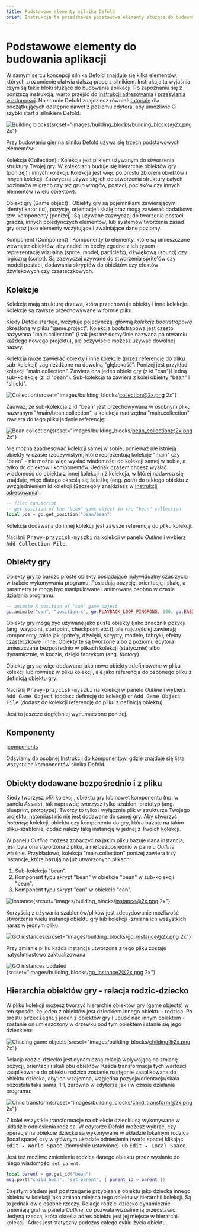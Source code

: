 ```yaml
---
title: Podstawowe elementy silnika Defold
brief: Instrukcja ta przedstawia podstawowe elementy służące do budowania aplikacji w Defoldzie oraz opisuje jak działają obiekty, komponenty i kolekcje.
---
```


#  Podstawowe elementy do budowania aplikacji

W samym sercu koncepcji silnika Defold znajduje się kilka elementów, których zrozumienie ułatwia dalszą pracę z silnikiem. Instrukcja ta wyjaśnia czym są takie bloki służące do budowania aplikacji. Po zapoznaniu się z poniższą instrukcją, warto przejść do [Instrukcji adresowania](/manuals/addressing) i [przesyłania wiadomości](/manuals/message-passing). Na stronie Defold znajdziesz również [tutoriale](/tutorials/getting-started) dla początkujących dostępne nawet z poziomu edytora, aby umożliwić Ci szybki start z silnikiem Defold.

![Building blocks](images/building_blocks/building_blocks.png){srcset="images/building_blocks/building_blocks@2x.png 2x"}

Przy budowaniu gier na silniku Defold używa się trzech podstawowych elementów:

Kolekcja (Collection)
: Kolekcja jest plikiem używanym do stworzenia struktury Twojej gry. W kolekcjach buduje się hierarchię obiektów gry (poniżej) i innych kolekcji. Kolekcja jest więc po prostu zbiorem obiektów i innych kolekcji. Zazwyczaj używa się ich do stworzenia struktury całych poziomów w grach czy też grup wrogów, postaci, pocisków czy innych elementów (wielu obiektów).

Obiekt gry (Game object)
: Obiekty gry są pojemnikami zawierającymi identyfikator (id), pozycję, orientację i skalę oraz mogą zawierać dodatkowo tzw. komponenty (poniżej). Są używane zazwyczaj do tworzenia postaci gracza, innych pojedynczych elementów, lub systemów tworzenia zasad gry oraz jako elementy wczytujące i zwalniające dane poziomy.

Komponent (Component)
: Komponenty to elementy, które są umieszczane wewnątrz obiektów, aby nadać im cechy zgodne z ich typem - reprezentację wizualną (sprite, model, particlefx), dźwiękową (sound) czy logiczną (script). Są zazwyczaj używane do stworzenia sprite'ów czy modeli postaci, dodawania skryptów do obiektów czy efektów dźwiękowych czy cząsteczkowych.

## Kolekcje

Kolekcje mają strukturę drzewa, która przechowuje obiekty i inne kolekcje. Kolekcje są zawsze przechowywane w formie pliku.

Kiedy Defold startuje, wczytuje pojedynczą, główną _kolekcję bootrstrapową_ określoną w pliku "game.project". Kolekcja bootstrapowa jest często nazywana "main.collection" (i tak jest też domyślnie nazwana po otwarciu każdego nowego projektu), ale oczywiście możesz używać dowolnej nazwy.

Kolekcja może zawierać obiekty i inne kolekcje (przez referencję do pliku sub-kolekcji) zagnieżdżone na dowolną "głębokość". Poniżej jest przykład kolekcji "main.collection". Zawiera ona jeden obiekt gry (z id "can")i jedną sub-kolekcję (z id "bean"). Sub-kolekcja ta zawiera z kolei obiekty "bean" i "shield".

![Collection](images/building_blocks/collection.png){srcset="images/building_blocks/collection@2x.png 2x"}

Zauważ, że sub-kolekcja z id "bean" jest przechowywana w osobnym pliku nazwanym "/main/bean.collection", a kolekcja nadrzędna "main.collection" zawiera do tego pliku jedynie referencję:

![Bean collection](images/building_blocks/bean_collection.png){srcset="images/building_blocks/bean_collection@2x.png 2x"}

Nie można zaadresować kolekcji samej w sobie, ponieważ nie istnieją obiekty w czasie rzeczywistym, które reprezentują kolekcje "main" czy "bean" - nie można więc wysłać wiadomości do kolekcji samej w sobie, a tylko do obiektów i komponentów. Jednak czasem chcesz wysłać wiadomość do obiektu z innej kolekcji niż kolekcja, w której nadawca się znajduje, więc dlatego określą się ścieżkę (ang. _path_) do takiego obiektu z uwzględnieniem id kolekcji (Szczegóły znajdziesz w [Instrukcji adresowania](/manuals/addressing)):

```lua
-- file: can.script
-- get position of the "bean" game object in the "bean" collection
local pos = go.get_position("bean/bean")
```

Kolekcja dodawana do innej kolekcji jest zawsze referencją do _pliku_ kolekcji:

Naciśnij <kbd>Prawy-przycisk-myszki</kbd> na kolekcji w panelu *Outline* i wybierz <kbd>Add Collection File</kbd>.

## Obiekty gry

Obiekty gry to bardzo proste obiekty posiadające indywidualny czas życia w trakcie wykonywania programu. Posiadają pozycję, orientację i skalę, a parametry te mogą być manipulowane i animowane osobno w czasie działania programu.

```lua
-- animate X position of "can" game object
go.animate("can", "position.x", go.PLAYBACK_LOOP_PINGPONG, 100, go.EASING_LINEAR, 1.0)
```

Obiekty gry mogą być używane jako puste obiekty (jako znacznik pozycji (ang. waypoint, startpoint, checkpoint etc.)), ale najczęściej zawierają komponenty, takie jak sprite'y, dźwięki, skrypty, modele, fabryki, efekty cząsteczkowe i inne. Obiekty te są tworzone albo z poziomu edytora i umieszczane bezpośrednio w plikach kolekcji (statycznie) albo dynamicznie, w kodzie, dzięki fabrykom (ang. _factory_).

Obiekty gry są więc dodawane jako nowe obiekty zdefiniowane w pliku kolekcji lub również w pliku kolekcji, ale jako referencja do osobnego pliku z definicją obiektu gry:

Naciśnij <kbd>Prawy-przycisk-myszki</kbd> na kolekcji w panelu *Outline* i wybierz <kbd>Add Game Object</kbd> (dodasz definicję do kolekcji) or <kbd>Add Game Object File</kbd> (dodasz do kolekcji referencję do pliku z definicją obiektu).

Jest to jeszcze dogłębniej wytłumaczone poniżej.


## Komponenty

:[components](../shared/components.md)

Odsyłamy do osobnej [Instrukcji do komponentów](/manuals/components/), gdzie znajduje się lista wszystkich komponentów silnika Defold.

## Obiekty dodawane bezpośrednio i z pliku

Kiedy tworzysz _plik_ kolekcji, obiektu gry lub nawet komponentu (np. w panelu *Assets*), tak naprawdę tworzysz tylko szablon, prototyp (ang. blueprint, prototype). Tworzy to tylko i wyłącznie plik w strukturze Twojego projektu, natomiast nic nie jest dodawane do samej gry. Aby stworzyć _instancję_ kolekcji, obiektu czy komponentu do gry, która bazuje na takim pliku-szablonie, dodać należy taką instancję w jednej z Twoich kolekcji.

W panelu *Outline* możesz zobaczyć na jakim pliku bazuje dana instancja, jeśli była ona stworzona z pliku, a nie bezpośrednio w panelu *Outline* właśnie. Przykładowo, kolekcja "main.collection"  poniżej zawiera trzy instancje, które bazują na już utworzonych plikach:

1. Sub-kolekcja "bean".
2. Komponent typu skrypt "bean" w obiekcie "bean"  w sub-kolekcji "bean".
3. Komponent typu skrypt "can" w obiekcie "can".

![Instance](images/building_blocks/instance.png){srcset="images/building_blocks/instance@2x.png 2x"}

Korzyścią z używania szablonów/plików jest zdecydowanie możliwość stworzenia wielu instancji obiektu gry lub kolekcji i zmiana ich wszystkich naraz w jednym pliku:

![GO instances](images/building_blocks/go_instance.png){srcset="images/building_blocks/go_instance@2x.png 2x"}

Przy zmianie pliku każda instancja utworzona z tego pliku zostaje natychmiastowo zaktualizowana:

![GO instances updated](images/building_blocks/go_instance2.png){srcset="images/building_blocks/go_instance2@2x.png 2x"}

## Hierarchia obiektów gry - relacja rodzic-dziecko

W pliku kolekcji możesz tworzyć hierarchie obiektów gry (game objects) w ten sposób, że jeden z obiektów jest dzieckiem innego obiektu - rodzica. Po prostu <kbd>przeciągnij</kbd> jeden z obiektów gry i <kbd>upuść</kbd> nad innym obiektem - zostanie on umieszczony w drzewku pod tym obiektem i stanie się jego dzieckiem:

![Childing game objects](images/building_blocks/childing.png){srcset="images/building_blocks/childing@2x.png 2x"}

Relacja rodzic-dziecko jest dynamiczną relacją wpływającą na zmianę pozycji, orientacji i skali obu obiektów. Każda transformacja tych wartości zaaplikowana do obiektu rodzica zostanie następnie zaaplikowana do obiektu dziecka, aby ich wzajemna, względna pozycja/orientacja/skala pozostała taka sama, 1:1, zarówno w edytorze jak i w czasie działania programu:

![Child transform](images/building_blocks/child_transform.png){srcset="images/building_blocks/child_transform@2x.png 2x"}

Z kolei wszystkie transformacje na obiekcie dziecku są wykonywane w układzie odniesienia rodzica. W edytorze Defold możesz wybrać, czy operacje na obiekcie dziecku są wykonywane w układzie lokalnym rodzica (local space) czy w głównym układzie odniesienia (world space) klikając <kbd>Edit ▸ World Space</kbd> (domyślnie ustawione) lub <kbd>Edit ▸ Local Space</kbd>.

Jest też możliwe zmienienie rodzica danego obiektu przez wysłanie do niego wiadomości `set_parent`.

```lua
local parent = go.get_id("bean")
msg.post("child_bean", "set_parent", { parent_id = parent })
```

Częstym błędem jest postrzeganie przypisania obiektu jako dziecka innego obiektu w kolekcji jako zmiana miejsca tego obiektu w hierarchii kolekcji. Są to jednak dwie osobne rzeczy. Relacje rodzic-dziecko dynamicznie zmieniają graf w panelu *Outline*, co pozwala wizualnie ją przedstawić. Jedyną rzeczą, która określa adres obiektu jest jej miejsce w hierarchii kolekcji. Adres jest statyczny podczas całego cyklu życia obiektu.
